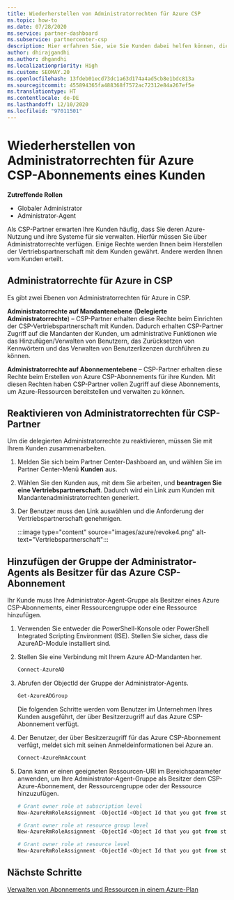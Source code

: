 ```yaml
---
title: Wiederherstellen von Administratorrechten für Azure CSP
ms.topic: how-to
ms.date: 07/28/2020
ms.service: partner-dashboard
ms.subservice: partnercenter-csp
description: Hier erfahren Sie, wie Sie Kunden dabei helfen können, die Administratorrechte eines Partners wiederherzustellen, damit der Partner die Azure CSP-Abonnements eines Kunden verwalten kann.
author: dhirajgandhi
ms.author: dhgandhi
ms.localizationpriority: High
ms.custom: SEOMAY.20
ms.openlocfilehash: 13fdeb01ecd73dc1a63d174a4ad5cb8e1bdc813a
ms.sourcegitcommit: 455894365fa488368f7572ac72312e84a267ef5e
ms.translationtype: HT
ms.contentlocale: de-DE
ms.lasthandoff: 12/10/2020
ms.locfileid: "97011501"
---
```

# <a name="reinstate-admin-privileges-for-a-customers-azure-csp-subscriptions"></a>Wiederherstellen von Administratorrechten für Azure CSP-Abonnements eines Kunden  

**Zutreffende Rollen**

- Globaler Administrator
- Administrator-Agent

Als CSP-Partner erwarten Ihre Kunden häufig, dass Sie deren Azure-Nutzung und ihre Systeme für sie verwalten. Hierfür müssen Sie über Administratorrechte verfügen. Einige Rechte werden Ihnen beim Herstellen der Vertriebspartnerschaft mit dem Kunden gewährt. Andere werden Ihnen vom Kunden erteilt.

## <a name="admin-privileges-for-azure-in-csp"></a>Administratorrechte für Azure in CSP

Es gibt zwei Ebenen von Administratorrechten für Azure in CSP.

**Administratorrechte auf Mandantenebene** (**Delegierte Administratorrechte**) – CSP-Partner erhalten diese Rechte beim Einrichten der CSP-Vertriebspartnerschaft mit Kunden. Dadurch erhalten CSP-Partner Zugriff auf die Mandanten der Kunden, um administrative Funktionen wie das Hinzufügen/Verwalten von Benutzern, das Zurücksetzen von Kennwörtern und das Verwalten von Benutzerlizenzen durchführen zu können.

**Administratorrechte auf Abonnementebene** – CSP-Partner erhalten diese Rechte beim Erstellen von Azure CSP-Abonnements für ihre Kunden. Mit diesen Rechten haben CSP-Partner vollen Zugriff auf diese Abonnements, um Azure-Ressourcen bereitstellen und verwalten zu können.

## <a name="reinstate-csp-partners-admin-privileges"></a>Reaktivieren von Administratorrechten für CSP-Partner

Um die delegierten Administratorrechte zu reaktivieren, müssen Sie mit Ihrem Kunden zusammenarbeiten.

1. Melden Sie sich beim Partner Center-Dashboard an, und wählen Sie im Partner Center-Menü **Kunden** aus.

2. Wählen Sie den Kunden aus, mit dem Sie arbeiten, und **beantragen Sie eine Vertriebspartnerschaft**. Dadurch wird ein Link zum Kunden mit Mandantenadministratorrechten generiert.

3. Der Benutzer muss den Link auswählen und die Anforderung der Vertriebspartnerschaft genehmigen.

   :::image type="content" source="images/azure/revoke4.png" alt-text="Vertriebspartnerschaft":::

## <a name="adding-the-admin-agents-group-as-an-owner-for-the-azure-csp-subscription"></a>Hinzufügen der Gruppe der Administrator-Agents als Besitzer für das Azure CSP-Abonnement

Ihr Kunde muss Ihre Administrator-Agent-Gruppe als Besitzer eines Azure CSP-Abonnements, einer Ressourcengruppe oder eine Ressource hinzufügen. 

1. Verwenden Sie entweder die PowerShell-Konsole oder PowerShell Integrated Scripting Environment (ISE). Stellen Sie sicher, dass die AzureAD-Module installiert sind.

2. Stellen Sie eine Verbindung mit Ihrem Azure AD-Mandanten her.

   ```powershell
   Connect-AzureAD
   ```

3. Abrufen der ObjectId der Gruppe der Administrator-Agents.

   ```powershell
   Get-AzureADGroup
   ```
   Die folgenden Schritte werden vom Benutzer im Unternehmen Ihres Kunden ausgeführt, der über Besitzerzugriff auf das Azure CSP-Abonnement verfügt.

4. Der Benutzer, der über Besitzerzugriff für das Azure CSP-Abonnement verfügt, meldet sich mit seinen Anmeldeinformationen bei Azure an.

   ```powershell
   Connect-AzureRmAccount
   ```

5. Dann kann er einen geeigneten Ressourcen-URI im Bereichsparameter anwenden, um Ihre Administrator-Agent-Gruppe als Besitzer dem CSP-Azure-Abonnement, der Ressourcengruppe oder der Ressource hinzuzufügen. 

    ```powershell
    # Grant owner role at subscription level
    New-AzureRmRoleAssignment -ObjectId <Object Id that you got from step 3> -RoleDefinitionName Owner -Scope "/subscriptions/<SubscriptionId of CSP subscription>"

    # Grant owner role at resource group level
    New-AzureRmRoleAssignment -ObjectId <Object Id that you got from step 3> -RoleDefinitionName Owner -Scope "/subscriptions/<SubscriptionId of CSP subscription>/resourceGroups/<Resource group name>"

    # Grant owner role at resource level
    New-AzureRmRoleAssignment -ObjectId <Object Id that you got from step 3> -RoleDefinitionName Owner -Scope "<Resource Uri>"
    ```

## <a name="next-steps"></a>Nächste Schritte

[Verwalten von Abonnements und Ressourcen in einem Azure-Plan](azure-plan-manage.md)
